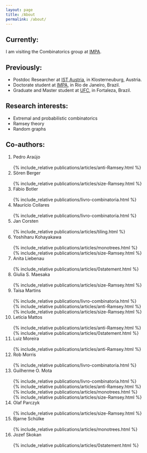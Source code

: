 ```yaml
---
layout: page
title: /About
permalink: /about/
---
```

## Currently:
I am visiting the Combinatorics group at [IMPA](https://impa.br/en_US/).

## Previously:
 - Postdoc Researcher at [IST Austria](https://ist.ac.at/home), in Klosterneuburg, Austria.
 - Doctorate student at [IMPA](https://impa.br/en_US/), in Rio de Janeiro, Brazil.
 - Graduate and Master student at [UFC](http://www.mat.ufc.br/), in Fortaleza, Brazil.

## Research interests:
 - Extremal and probabilistic combinatorics
 - Ramsey theory
 - Random graphs

## Co-authors:

<ol>
<li><div class="collapsible">
  Pedro Araújo
</div>
<div class="content">
<br/>{% include_relative publications/articles/anti-Ramsey.html %}
<br/></div></li>

<li><div class="collapsible">
  Sören Berger
</div>
<div class="content">
<br/>{% include_relative publications/articles/size-Ramsey.html %}
<br/></div></li>

<li><div class="collapsible">
  Fábio Botler
</div>
<div class="content">
<br/>{% include_relative publications/livro-combinatoria.html %}
<br/></div></li>

<li><div class="collapsible">
  Maurício Collares
</div>
<div class="content">
<br/>{% include_relative publications/livro-combinatoria.html %}
<br/></div></li>

<li><div class="collapsible">
  Jan Corsten
</div>
<div class="content">
<br/>{% include_relative publications/articles/tiling.html %}
<br/> </div></li>

<li><div class="collapsible">
  Yoshiharu Kohayakawa 
</div><div class="content">
<br/>{% include_relative publications/articles/monotrees.html %}
<br/>{% include_relative publications/articles/size-Ramsey.html %}
<br/></div></li>

<li><div class="collapsible">
  Anita Liebenau
</div><div class="content">
<br/>{% include_relative publications/articles/0statement.html %}
<br/></div></li>

<li><div class="collapsible">
  Giulia S. Maesaka
</div><div class="content">
<br/>{% include_relative publications/articles/size-Ramsey.html %}
<br/></div></li>

<li><div class="collapsible">
  Taísa Martins 
</div><div class="content">
<br/>{% include_relative publications/livro-combinatoria.html %}
<br/>{% include_relative publications/articles/anti-Ramsey.html %}
<br/>{% include_relative publications/articles/size-Ramsey.html %}
<br/></div></li>

<li><div class="collapsible">
  Letícia Mattos 
</div><div class="content">
<br/>{% include_relative publications/articles/anti-Ramsey.html %}
<br/>{% include_relative publications/articles/0statement.html %}
<br/></div></li>

<li><div class="collapsible">
  Luiz Moreira
</div><div class="content">
<br/>{% include_relative publications/articles/anti-Ramsey.html %}
<br/></div></li>

<li><div class="collapsible">
  Rob Morris
</div>
<div class="content">
<br/>{% include_relative publications/livro-combinatoria.html %}
<br/></div></li>

<li><div class="collapsible">
  Guilherme O. Mota 
</div><div class="content">
<br/>{% include_relative publications/livro-combinatoria.html %}
<br/>{% include_relative publications/articles/anti-Ramsey.html %}
<br/>{% include_relative publications/articles/monotrees.html %}
<br/>{% include_relative publications/articles/size-Ramsey.html %}
<br/></div></li>

<li><div class="collapsible">
  Olaf Parczyk
</div><div class="content">
<br/>{% include_relative publications/articles/size-Ramsey.html %}
<br/></div></li>

<li><div class="collapsible">
  Bjarne Schülke
</div><div class="content">
<br/>{% include_relative publications/articles/monotrees.html %}
<br/></div></li>

<li><div class="collapsible">
  Jozef Skokan
</div><div class="content">
<br/>{% include_relative publications/articles/0statement.html %}
<br/></div></li>
</ol>

<script src="{{site.baseurl}}/assets/collapsible.js"></script>

